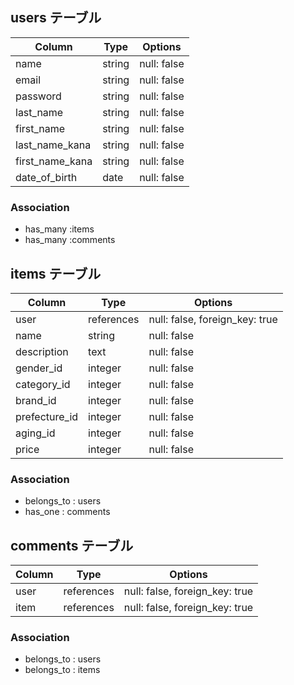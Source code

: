 ## users テーブル

| Column          | Type    | Options     |
| --------------- | ------  | ----------- |
| name            | string  | null: false |
| email           | string  | null: false |
| password        | string  | null: false |
| last_name       | string  | null: false |
| first_name      | string  | null: false |
| last_name_kana  | string  | null: false |
| first_name_kana | string  | null: false |
| date_of_birth   | date    | null: false |


### Association

- has_many :items
- has_many :comments

## items テーブル

| Column                | Type       | Options                            |
| --------------------- | ---------- | ---------------------------------- |
| user                  | references | null: false, foreign_key: true     |
| name                  | string     | null: false                        |
| description           | text       | null: false                        |
| gender_id             | integer    | null: false                        |
| category_id           | integer    | null: false                        |
| brand_id              | integer    | null: false                        |
| prefecture_id         | integer    | null: false                        |
| aging_id              | integer    | null: false                        |
| price 　　　           | integer    | null: false                        |

### Association

- belongs_to : users
- has_one    : comments

## comments テーブル

| Column  | Type       | Options                        |
| ------- | ---------- | ------------------------------ |
| user    | references | null: false, foreign_key: true |
| item    | references | null: false, foreign_key: true |

### Association

- belongs_to : users
- belongs_to : items

